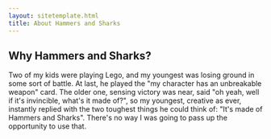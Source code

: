 ```yaml
---
layout: sitetemplate.html
title: About Hammers and Sharks
---
```

## Why Hammers and Sharks?
Two of my kids were playing Lego, and my youngest was losing ground in some sort of battle. At last, he played the "my character has an unbreakable weapon" card. The older one, sensing victory was near, said "oh yeah, well if it's invincible, what's it made of?", so my youngest, creative as ever, instantly replied with the two toughest things he could think of: "It's made of Hammers and Sharks". There's no way I was going to pass up the opportunity to use that.